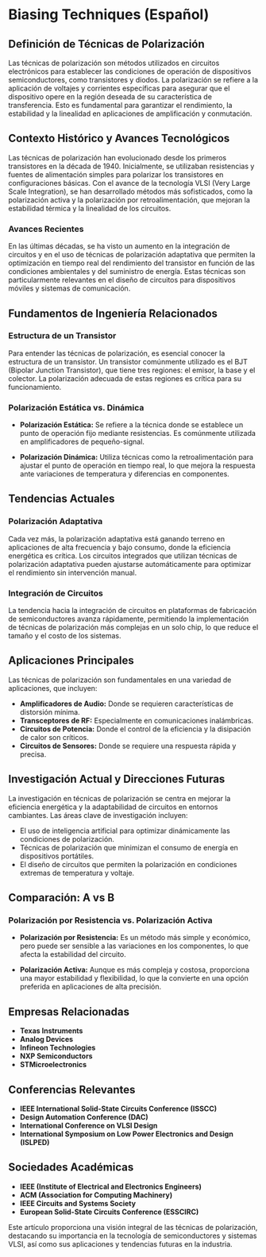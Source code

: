 # Biasing Techniques (Español)

## Definición de Técnicas de Polarización

Las técnicas de polarización son métodos utilizados en circuitos electrónicos para establecer las condiciones de operación de dispositivos semiconductores, como transistores y diodos. La polarización se refiere a la aplicación de voltajes y corrientes específicas para asegurar que el dispositivo opere en la región deseada de su característica de transferencia. Esto es fundamental para garantizar el rendimiento, la estabilidad y la linealidad en aplicaciones de amplificación y conmutación.

## Contexto Histórico y Avances Tecnológicos

Las técnicas de polarización han evolucionado desde los primeros transistores en la década de 1940. Inicialmente, se utilizaban resistencias y fuentes de alimentación simples para polarizar los transistores en configuraciones básicas. Con el avance de la tecnología VLSI (Very Large Scale Integration), se han desarrollado métodos más sofisticados, como la polarización activa y la polarización por retroalimentación, que mejoran la estabilidad térmica y la linealidad de los circuitos.

### Avances Recientes

En las últimas décadas, se ha visto un aumento en la integración de circuitos y en el uso de técnicas de polarización adaptativa que permiten la optimización en tiempo real del rendimiento del transistor en función de las condiciones ambientales y del suministro de energía. Estas técnicas son particularmente relevantes en el diseño de circuitos para dispositivos móviles y sistemas de comunicación.

## Fundamentos de Ingeniería Relacionados

### Estructura de un Transistor

Para entender las técnicas de polarización, es esencial conocer la estructura de un transistor. Un transistor comúnmente utilizado es el BJT (Bipolar Junction Transistor), que tiene tres regiones: el emisor, la base y el colector. La polarización adecuada de estas regiones es crítica para su funcionamiento.

### Polarización Estática vs. Dinámica

- **Polarización Estática:** Se refiere a la técnica donde se establece un punto de operación fijo mediante resistencias. Es comúnmente utilizada en amplificadores de pequeño-signal.
  
- **Polarización Dinámica:** Utiliza técnicas como la retroalimentación para ajustar el punto de operación en tiempo real, lo que mejora la respuesta ante variaciones de temperatura y diferencias en componentes.

## Tendencias Actuales

### Polarización Adaptativa

Cada vez más, la polarización adaptativa está ganando terreno en aplicaciones de alta frecuencia y bajo consumo, donde la eficiencia energética es crítica. Los circuitos integrados que utilizan técnicas de polarización adaptativa pueden ajustarse automáticamente para optimizar el rendimiento sin intervención manual.

### Integración de Circuitos

La tendencia hacia la integración de circuitos en plataformas de fabricación de semiconductores avanza rápidamente, permitiendo la implementación de técnicas de polarización más complejas en un solo chip, lo que reduce el tamaño y el costo de los sistemas.

## Aplicaciones Principales

Las técnicas de polarización son fundamentales en una variedad de aplicaciones, que incluyen:

- **Amplificadores de Audio:** Donde se requieren características de distorsión mínima.
- **Transceptores de RF:** Especialmente en comunicaciones inalámbricas.
- **Circuitos de Potencia:** Donde el control de la eficiencia y la disipación de calor son críticos.
- **Circuitos de Sensores:** Donde se requiere una respuesta rápida y precisa.

## Investigación Actual y Direcciones Futuras

La investigación en técnicas de polarización se centra en mejorar la eficiencia energética y la adaptabilidad de circuitos en entornos cambiantes. Las áreas clave de investigación incluyen:

- El uso de inteligencia artificial para optimizar dinámicamente las condiciones de polarización.
- Técnicas de polarización que minimizan el consumo de energía en dispositivos portátiles.
- El diseño de circuitos que permiten la polarización en condiciones extremas de temperatura y voltaje.

## Comparación: A vs B

### Polarización por Resistencia vs. Polarización Activa

- **Polarización por Resistencia:** Es un método más simple y económico, pero puede ser sensible a las variaciones en los componentes, lo que afecta la estabilidad del circuito.
  
- **Polarización Activa:** Aunque es más compleja y costosa, proporciona una mayor estabilidad y flexibilidad, lo que la convierte en una opción preferida en aplicaciones de alta precisión.

## Empresas Relacionadas

- **Texas Instruments**
- **Analog Devices**
- **Infineon Technologies**
- **NXP Semiconductors**
- **STMicroelectronics**

## Conferencias Relevantes

- **IEEE International Solid-State Circuits Conference (ISSCC)**
- **Design Automation Conference (DAC)**
- **International Conference on VLSI Design**
- **International Symposium on Low Power Electronics and Design (ISLPED)**

## Sociedades Académicas

- **IEEE (Institute of Electrical and Electronics Engineers)**
- **ACM (Association for Computing Machinery)**
- **IEEE Circuits and Systems Society**
- **European Solid-State Circuits Conference (ESSCIRC)**

Este artículo proporciona una visión integral de las técnicas de polarización, destacando su importancia en la tecnología de semiconductores y sistemas VLSI, así como sus aplicaciones y tendencias futuras en la industria.